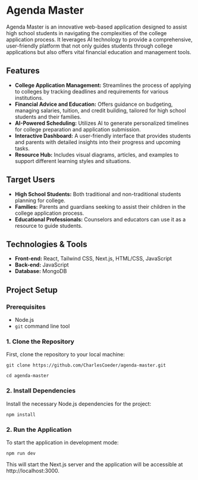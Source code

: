 # Agenda Master

Agenda Master is an innovative web-based application designed to assist high school students in navigating the complexities of the college application process. It leverages AI technology to provide a comprehensive, user-friendly platform that not only guides students through college applications but also offers vital financial education and management tools.

## Features

- **College Application Management:** Streamlines the process of applying to colleges by tracking deadlines and requirements for various institutions.
- **Financial Advice and Education:** Offers guidance on budgeting, managing salaries, tuition, and credit building, tailored for high school students and their families.
- **AI-Powered Scheduling:** Utilizes AI to generate personalized timelines for college preparation and application submission.
- **Interactive Dashboard:** A user-friendly interface that provides students and parents with detailed insights into their progress and upcoming tasks.
- **Resource Hub:** Includes visual diagrams, articles, and examples to support different learning styles and situations.

## Target Users

- **High School Students:** Both traditional and non-traditional students planning for college.
- **Families:** Parents and guardians seeking to assist their children in the college application process.
- **Educational Professionals:** Counselors and educators can use it as a resource to guide students.

## Technologies & Tools

- **Front-end:** React, Tailwind CSS, Next.js, HTML/CSS, JavaScript
- **Back-end:** JavaScript
- **Database:** MongoDB

## Project Setup

### Prerequisites

- Node.js
- `git` command line tool

### 1. Clone the Repository

First, clone the repository to your local machine:

```git clone https://github.com/CharlesCoeder/agenda-master.git```

```cd agenda-master```

### 2. Install Dependencies

Install the necessary Node.js dependencies for the project:

 ```npm install```

 ### 2. Run the Application
 To start the application in development mode:
 
```npm run dev```

This will start the Next.js server and the application will be accessible at http://localhost:3000.
